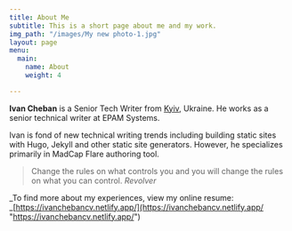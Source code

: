 ```yaml
---
title: About Me
subtitle: This is a short page about me and my work.
img_path: "/images/My new photo-1.jpg"
layout: page
menu:
  main:
    name: About
    weight: 4

---
```

**Ivan Cheban** is a Senior Tech Writer from [Kyiv](https://en.wikipedia.org/wiki/Kiev "Kyiv"), Ukraine. He works as a senior technical writer at EPAM Systems.

Ivan is fond of new technical writing trends including building static sites with Hugo, Jekyll and other static site generators. However, he specializes primarily in MadCap Flare authoring tool.

> Change the rules on what controls you and you will change the rules on what you can control. <cite>Revolver</cite>

_To find more about my experiences, view my online resume:  
_[https://ivanchebancv.netlify.app/](https://ivanchebancv.netlify.app/ "https://ivanchebancv.netlify.app/")